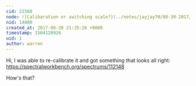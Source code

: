 ```yaml
---
cid: 22568
node: ![Calibaration or switching scale?](../notes/jayjay70/08-30-2017/calibaration-or-switching-scale)
nid: 14800
created_at: 2017-08-30 21:35:26 +0000
timestamp: 1504128926
uid: 1
author: warren
---
```


Hi, I was able to re-calibrate it and got something that looks all right: https://spectralworkbench.org/spectrums/112148

How's that?